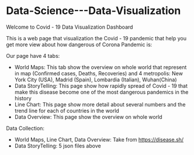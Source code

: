 # Data-Science---Data-Visualization

Welcome to Covid - 19 Data Visualization Dashboard

This is a web page that visualization the Covid - 19 pandemic that help you get more view about how dangerous of Corona Pandemic is:

Our page have 4 tabs:
- World Maps: This tab show the overview on whole world that represent in map (Confirmed cases, Deaths, Recoveries) and 4 metropolis: New York City (USA), Madrid (Spain), Lombardia (Italian), Wuhan(China)
- Data StoryTelling: This page show how rapidly spread of Covid - 19 that make this disease become one of the most dangerous pandemics in the history 
- Line Chart: This page show more detail about several numbers and the trend line for each of countries in the world 
- Data Overview: This page show the overview on whole world 

Data Collection:
- World Maps, Line Chart, Data Overview: Take from https://disease.sh/
- Data StoryTelling: 5 json files above
